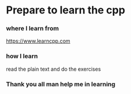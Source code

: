 # Prepare to learn the cpp

### where I learn from
<https://www.learncpp.com>

### how I learn
read the plain text and do the exercises

### Thank you all man help me in learning 
